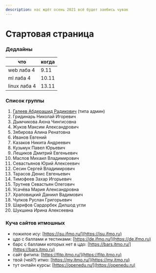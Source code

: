 ```yaml
---
description: нас ждёт осень 2021 всё будет заебись чувак
---
```


# Стартовая страница

### Дедлайны

| что          | когда |
| ------------ | ----- |
| web лаба 4   | 9.11  |
| ml лаба 4    | 10.11 |
| linux лаба 4 | 13.11 |

### Список группы

1. [Галеев Абдерашид Радикович](https://vk.com/grashid) (типа админ)&#x20;
2. Гридинарь Николай Игоревич
3. Дымчикова Аюна Чингисовна
4. Жуков Максим Александрович
5. Зябирова Алина Ренатовна&#x20;
6. Иванов Евгений
7. Казаков Никита Андреевич&#x20;
8. Кузьмук Павел Юрьевич
9. Лещиков Дмитрий Евгеньевич &#x20;
10. Маслов Михаил Владимирович
11. Севастьянов Юрий Алексеевич
12. Сесин Сергей Владимирович
13. Тарасов Денис Евгеньевич
14. Тимофеев Захар Игорьевич&#x20;
15. Трутнев Севастьян Олегович
16. Усачёва Мария Александровна&#x20;
17. Храповицкий Даниил Вадимович&#x20;
18. Чулков Руслан Григорьевич&#x20;
19. Шарифов Сардорбек Дилшод угли
20. Шукшина Ирина Алексеевна

### Куча сайтов итмошных

* пожилое ису: [https://isu.ifmo.ru/](https://isu.ifmo.ru)
* цдо с баллами и тестиками: [https://de.ifmo.ru/](https://de.ifmo.ru)
* барс с баллами которых нет в цдо: [https://bars.itmo.ru/](https://bars.itmo.ru)
* сайт фитипа: [https://fitp.itmo.ru/](https://fitp.itmo.ru)
* твой (чей?) итмо: [https://my.itmo.ru/](https://my.itmo.ru)
* тут онлайн курсы: [https://openedu.ru/](https://openedu.ru)
